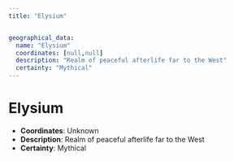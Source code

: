 ```yaml
---
title: "Elysium"


geographical_data:
  name: "Elysium"
  coordinates: [null,null]
  description: "Realm of peaceful afterlife far to the West"
  certainty: "Mythical"
---
```


# Elysium

- **Coordinates**: Unknown
- **Description**: Realm of peaceful afterlife far to the West
- **Certainty**: Mythical

